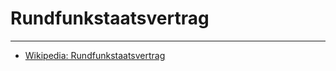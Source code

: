 # Rundfunkstaatsvertrag

------------------------------------------------------------------------

-   [Wikipedia:
    Rundfunkstaatsvertrag](http://de.wikipedia.org/wiki/Rundfunkstaatsvertrag "wikilink")
